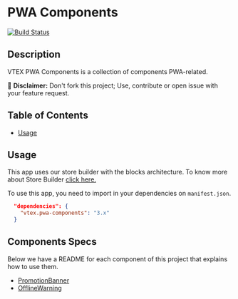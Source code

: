 # PWA Components

[![Build Status](https://travis-ci.org/vtex-apps/pwa-components.svg?branch=master)](https://travis-ci.org/vtex-apps/pwa-components)

## Description

VTEX PWA Components is a collection of components PWA-related.

:loudspeaker: **Disclaimer:** Don't fork this project; Use, contribute or open issue with your feature request.

## Table of Contents

- [Usage](#Usage)

## Usage

This app uses our store builder with the blocks architecture. To know more about Store Builder [click here.](https://help.vtex.com/en/tutorial/understanding-storebuilder-and-stylesbuilder#structuring-and-configuring-our-store-with-object-object)

To use this app, you need to import in your dependencies on `manifest.json`.

```json
  "dependencies": {
    "vtex.pwa-components": "3.x"
  }
```

## Components Specs

Below we have a README for each component of this project that explains how to use them.

- [PromotionBanner](PromotionBanner.md)
- [OfflineWarning](OfflineWarning.md)

